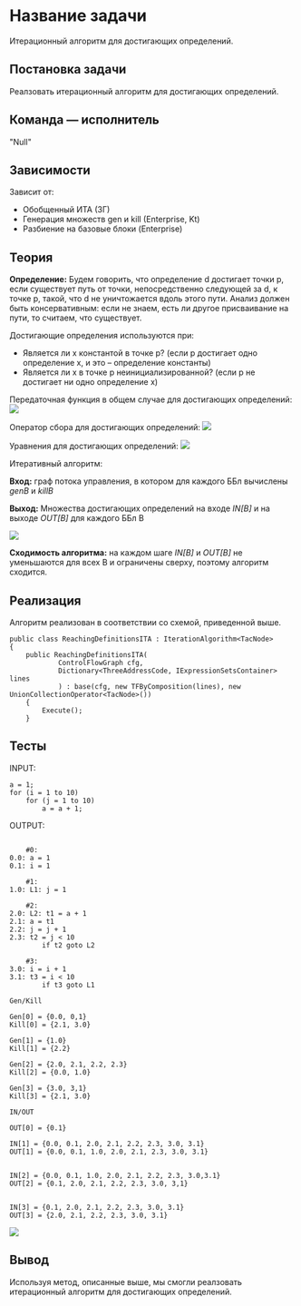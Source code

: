 # Название задачи
Итерационный алгоритм для достигающих определений.

## Постановка задачи
Реалзовать итерационный алгоритм для достигающих определений.

## Команда — исполнитель
"Null"

## Зависимости
Зависит от:
- Обобщенный ИТА (ЗГ)
- Генерация множеств gen и kill (Enterprise, Kt)
- Разбиение на базовые блоки (Enterprise)

## Теория
**Определение:** Будем говорить, что определение d достигает точки p,
если существует путь от точки, непосредственно следующей за d, к
точке p, такой, что d не уничтожается вдоль этого пути.
Анализ должен быть консервативным: если не знаем, есть ли другое
присваивание на пути, то считаем, что существует.

Достигающие определения используются при:
- Является ли x константой в точке p? (если p достигает одно
определение x, и это – определение константы)
- Является ли x в точке p неинициализированной? (если p не
достигает ни одно определение x)

Передаточная функция в общем случае для достигающих определений:
![](../images/39-teamNull-1.png)

Оператор сбора для достигающих определений:
![](../images/39-teamNull-2.png)

Уравнения для достигающих определений:
![](../images/39-teamNull-3.png)

Итеративный алгоритм:

**Вход:** граф потока управления, в котором для каждого ББл вычислены
*genB* и *killB*

**Выход:** Множества достигающих определений на входе *IN[B]* и на
выходе *OUT[B]* для каждого ББл B

![](../images/39-teamNull-4.png)

**Сходимость алгоритма:** на каждом шаге *IN[B]* и *OUT[B]* не
уменьшаются для всех B и ограничены сверху, поэтому алгоритм
сходится.

## Реализация
Алгоритм реализован в соответствии со схемой, приведенной выше.

```
public class ReachingDefinitionsITA : IterationAlgorithm<TacNode>
{
	public ReachingDefinitionsITA(
			ControlFlowGraph cfg,
			Dictionary<ThreeAddressCode, IExpressionSetsContainer> lines
			) : base(cfg, new TFByComposition(lines), new UnionCollectionOperator<TacNode>())
    {
        Execute();
	}
```
## Тесты

INPUT:

```
a = 1;
for (i = 1 to 10)
	for (j = 1 to 10)
		a = a + 1;
```
OUTPUT:

```

	#0:
0.0: a = 1  
0.1: i = 1  

	#1:
1.0: L1: j = 1  

	#2:
2.0: L2: t1 = a + 1
2.1: a = t1  
2.2: j = j + 1
2.3: t2 = j < 10
	    if t2 goto L2

	#3:
3.0: i = i + 1
3.1: t3 = i < 10
	    if t3 goto L1
		
Gen/Kill
		
Gen[0] = {0.0, 0,1}
Kill[0] = {2.1, 3.0}

Gen[1] = {1.0}
Kill[1] = {2.2}

Gen[2] = {2.0, 2.1, 2.2, 2.3}
Kill[2] = {0.0, 1.0}

Gen[3] = {3.0, 3,1}
Kill[3] = {2.1, 3.0}

IN/OUT

OUT[0] = {0.1}

IN[1] = {0.0, 0.1, 2.0, 2.1, 2.2, 2.3, 3.0, 3.1}
OUT[1] = {0.0, 0.1, 1.0, 2.0, 2.1, 2.3, 3.0, 3.1}


IN[2] = {0.0, 0.1, 1.0, 2.0, 2.1, 2.2, 2.3, 3.0,3.1}
OUT[2] = {0.1, 2.0, 2.1, 2.2, 2.3, 3.0, 3,1}


IN[3] = {0.1, 2.0, 2.1, 2.2, 2.3, 3.0, 3.1}
OUT[3] = {2.0, 2.1, 2.2, 2.3, 3.0, 3.1}
```
![](../images/39-teamNull-5.png)

## Вывод
Используя метод, описанные выше, мы смогли реалзовать итерационный алгоритм для достигающих определений.